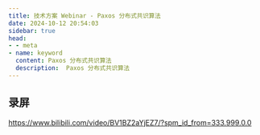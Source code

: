 ```yaml
---
title: 技术方案 Webinar - Paxos 分布式共识算法
date: 2024-10-12 20:54:03
sidebar: true
head:
- - meta
- name: keyword
  content: Paxos 分布式共识算法
  description:  Paxos 分布式共识算法
---
```


## 录屏

https://www.bilibili.com/video/BV1BZ2aYjEZ7/?spm_id_from=333.999.0.0

